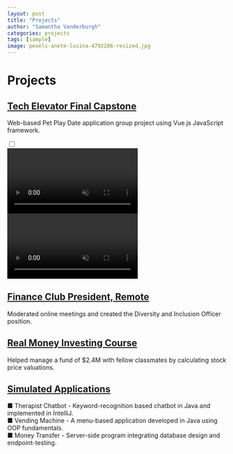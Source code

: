 ```yaml
---
layout: post
title: "Projects"
author: "Samantha Vanderburgh"
categories: projects
tags: [sample]
image: pexels-anete-lusina-4792286-resized.jpg
---
```


<h1> Projects </h1>

## [Tech Elevator Final Capstone](https://github.com/vandsama/tech.elevator.final.capstone.pet.pals)

Web-based Pet Play Date application group project using Vue.js JavaScript framework.

<div class="wrapper">
  <input type="checkbox">
  <div class="video">
    <video src="https://user-images.githubusercontent.com/122122309/215668696-d950a0a9-1f08-4832-87a2-600175c2c5f3.mov" loop muted autoplay playsinline></video>
  </div>
  <div class="text">
    <span data-text="Watch the video"></span>
  </div>
</div>


  <video playsinline muted controls src="https://user-images.githubusercontent.com/122122309/215668696-d950a0a9-1f08-4832-87a2-600175c2c5f3.mov" muted="muted" class="d-block rounded-bottom-2 width-fit" style="max-height:640px;">
  </video>


## [Finance Club President, Remote](https://business.wright.edu/finance-and-financial-services/finance-club)

Moderated online meetings and created the Diversity and Inclusion Officer position.

## [Real Money Investing Course](https://www.bizjournals.com/dayton/news/2022/06/03/wright-state-finance-students-develop-real-life-in.html)

Helped manage a fund of $2.4M with fellow classmates by calculating stock price valuations.

## [Simulated Applications]()

■ Therapist Chatbot - Keyword-recognition based chatbot in Java and implemented in IntelliJ. <br>
■ Vending Machine - A menu-based application developed in Java using OOP fundamentals. <br>
■ Money Transfer - Server-side program integrating database design and endpoint-testing. <br>

 
